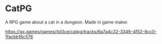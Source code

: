 # CatPG
A RPG game about a cat in a dungeon. Made in game maker.

https://gx.games/games/itd3ce/catpg/tracks/6a7a4c32-3346-4f52-8cc0-1facbb16c578
